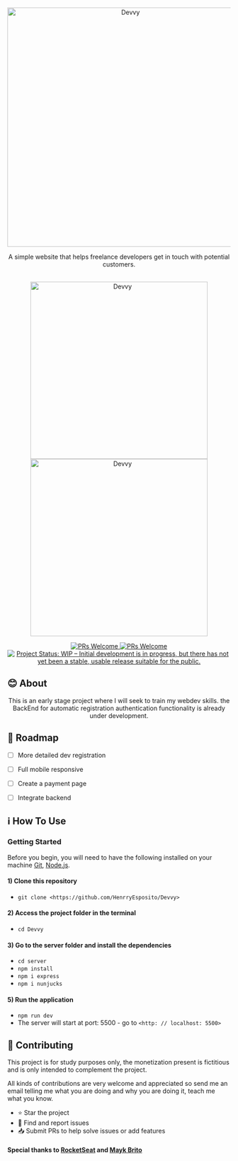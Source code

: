 <p align="center">
  <br>
  <img src="https://i.imgur.com/AzmsIvD.png" alt="Devvy" height="auto" width="540">
  <br>
</p>
<p align="center">A simple website that helps freelance developers get in touch with potential customers.</p>

<p align="center">
  <br>
  <img src="https://i.imgur.com/QdBC1pS.gif" alt="Devvy" height="400" width="auto">
  <img src="https://i.imgur.com/fWiwZNE.gif" alt="Devvy" height="400" width="auto">
  <br>
</p>

<p align="center">
  <a href="http://makeapullrequest.com">
    <img src="https://img.shields.io/badge/progress-40%25-brightgreen.svg" alt="PRs Welcome">
  </a>
  <a href="http://makeapullrequest.com">
    <img src="https://img.shields.io/badge/contribuition-welcome-brightgreen.svg" alt="PRs Welcome">
  </a>
<a href="https://www.repostatus.org/#wip"><img src="https://www.repostatus.org/badges/latest/wip.svg" alt="Project Status: WIP – Initial development is in progress, but there has not yet been a stable, usable release suitable for the public." /></a>  
</p>

## :blush: **About**

<p align="center">
This is an early stage project where I will seek to train my webdev skills.
the BackEnd for automatic registration authentication functionality is already under development.
</p>

## :dizzy: **Roadmap**

-   [ ] More detailed dev registration
-   [ ] Full mobile responsive
-   [ ] Create a payment page
-   [ ] Integrate backend


## :information_source: How To Use

### Getting Started

Before you begin, you will need to have the following installed on your machine
[Git](https://git-scm.com), [Node.js](https://nodejs.org/en/). 

#### 1) Clone this repository
- `git clone <https://github.com/HenrryEsposito/Devvy>`

#### 2) Access the project folder in the terminal
- `cd Devvy`

#### 3) Go to the server folder and install the dependencies
- `cd server`
- `npm install`
- `npm i express`
- `npm i nunjucks`

#### 5) Run the application
- `npm run dev`
-  The server will start at port: 5500 - go to `<http: // localhost: 5500>`

## :handshake: **Contributing**


This project is for study purposes only, the monetization present is fictitious and is only intended to complement the project.

All kinds of contributions are very welcome and appreciated so send me an email telling me what you are doing and why you are doing it, teach me what you know.

-   ⭐️ Star the project
-   🐛 Find and report issues
-   📥 Submit PRs to help solve issues or add features

#### Special thanks to <a href="https://rocketseat.com.br/">RocketSeat</a> and <a href="https://github.com/maykbrito">Mayk Brito</a> 
